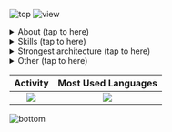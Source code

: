 ![top](https://camo.githubusercontent.com/1ccbd1730028ef90129ba5c2aed7797a6f2da418/68747470733a2f2f696d672e736869656c64732e696f2f62616467652f35346d2d73656c66253230696e74726f64756374696f6e253230706167652d626c7565)
![view](https://camo.githubusercontent.com/2819ab7405f4c42d6411b564da5d6120b14d636f5a011f3ea89295a35d8c1013/68747470733a2f2f6b6f6d617265762e636f6d2f67687076632f3f757365726e616d653d35346d266c6162656c3d50726f66696c65253230766965777326636f6c6f723d306537356236267374796c653d666c6174) 

<details><summary>About (tap to here)</summary>

- ***Software Engineer***
  + Web
  + Cloud
    * [GCP](https://cloud.google.com/docs/overview)
    * [AWS](https://aws.amazon.com/what-is-aws) (just a little)
- ***OSS Owner***
    * [@gcp-kit](https://github.com/gcp-kit)
    * [@go-utils](https://github.com/go-utils)
    * [@go-generalize](https://github.com/go-generalize)
- ***OSS Contributor***
    * [Google Cloud](https://github.com/googleapis/google-cloud-go), [LINE](https://line.me/en), [SkyWay](https://webrtc.ecl.ntt.com/en/skyway/overview), etc.
- *Service*
    * [Lilly (LineBot)](https://lin.ee/mJCXZvo)

</details>

<details><summary>Skills (tap to here)</summary>

  - ***Programing Language***
    + ***Go***
    + Python3.6~
    + non business
      * C++, C#, Dart(Flutter), [V](https://vlang.io)  

  - ***Service***
    + <details><summary>GoogleCloudPlatform(GCP)</summary>

      * ***App Engine***(GAE)
      * ***Cloud Functions***(GCF)
      * ***Cloud Firestore***
      * **Cloud Datastore**
      * **Cloud Storage**(GCS)
      * **Cloud Scheduler**
      * **Cloud Pub/Sub**
      * Cloud KMS
      * ***Cloud Build***
      * Cloud Tasks
      * ***Stack Driver Logging***
      * ***Memorystore***(Redis)
      * other
        + BigQuery/IAM/**VPC**/**SecretManager**/etc.

      </details>

    + AmazonWebService
      * DynamoDB
    + *Firebase*
    + *Elasticsearch*
    + Algolia
    + ***GithubActions***
    + Docker/Nginx/CloudFlare

  - ***Database***
    + NoSQL
      * ***Cloud Firestore***, **Cloud Datastore**, DynamoDB, ***Redis***
    + RDB
      * *MariaDB*, MySQL, **PostgreSQL**, SQLite
    + GraphDB
      * ***Neo4j***

</details>

<details><summary>Strongest architecture (tap to here)</summary>

  ![architecture](https://user-images.githubusercontent.com/30588003/147550892-67c6223b-aa1f-4af8-9dfc-54e77905cfb5.png)

</details>

<details><summary>Other  (tap to here)</summary>

  - ***Device***
    + ***iMacPro***, **MacBookPro**, *Mac mini(M1)*, SurfacePro
  - ***OS***
    + ***macOS***, **Ubuntu**, ArchLinux, Windows
  - ***Tools***
    + ***IDE***
      * JetBrains*IDE*(***GoLand*** / ***PyCharm*** / CLion / WebStorm / AndroidStudio)
      * *VSCode*, VisualStudio
    + **Slack**, *Backlog*, *Confluence*, *SourceTrail*, *SourceTree*

</details>

|Activity|Most Used Languages|
|:---:|:---:|
|![](https://github-readme-stats.vercel.app/api?username=54m&show_icons=true&theme=dark&count_private=true&line_height=40)|![](https://github-readme-stats.vercel.app/api/top-langs/?username=54m&theme=dark)|

![bottom](https://camo.githubusercontent.com/a13dbe4f848b836c97de2f0e25141c8b2d169b3fc9d5fc78f6a4ceaac2096481/68747470733a2f2f6769746875622d70726f66696c652d74726f7068792e76657263656c2e6170702f3f757365726e616d653d35346d267468656d653d6461726b687562)
